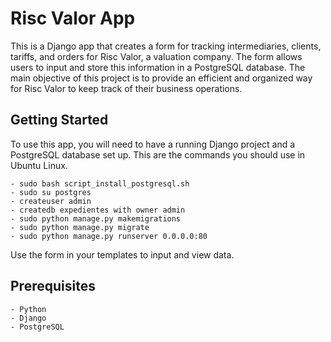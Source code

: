 # Risc Valor App
This is a Django app that creates a form for tracking intermediaries, clients, tariffs, and orders for Risc Valor, a valuation company. The form allows users to input and store this information in a PostgreSQL database. The main objective of this project is to provide an efficient and organized way for Risc Valor to keep track of their business operations.

## Getting Started
To use this app, you will need to have a running Django project and a PostgreSQL database set up. This are the commands you should use in Ubuntu Linux.

	- sudo bash script_install_postgresql.sh
	- sudo su postgres
	- createuser admin
	- createdb expedientes with owner admin
	- sudo python manage.py makemigrations
	- sudo python manage.py migrate
	- sudo python manage.py runserver 0.0.0.0:80

Use the form in your templates to input and view data.
## Prerequisites
	- Python
	- Django
	- PostgreSQL

